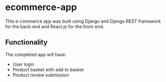 # ecommerce-app

This e-commerce app was built using Django and Django REST framework for the back-end and React.js for the front-end.

## Functionality
The completed app will have:
- User login
- Product basket with add to basket
- Product review submission
